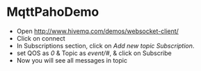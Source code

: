 # MqttPahoDemo

- Open http://www.hivemq.com/demos/websocket-client/<br>
- Click on connect<br>
- In Subscriptions section, click on <i>Add new topic Subscription</i>.<br>
- set QOS as <i>0</i> & Topic as <i>event/#</i>, & click on Subscribe<br>
- Now you will see all messages in topic
